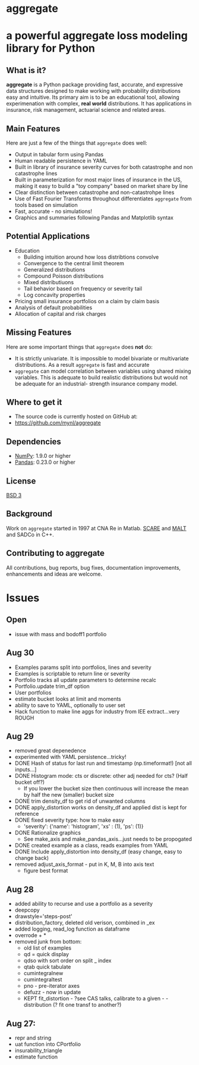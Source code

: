 # aggregate


a powerful aggregate loss modeling library for Python
=====================================================

What is it?
-----------

**aggregate** is a Python package providing fast, accurate, and expressive data
structures designed to make working with probability distributions 
easy and intuitive. Its primary aim is to be an educational tool, allowing 
experimenation with complex, **real world** distributions. It has applications in 
insurance, risk management, actuarial science and related areas. 

Main Features
-------------

Here are just a few of the things that ``aggregate`` does well:

  - Output in tabular form using Pandas
  - Human readable persistence in YAML
  - Built in library of insurance severity curves for both catastrophe and non
    catastrophe lines
  - Built in parameterization for most major lines of insurance in the US, making it
    easy to build a "toy company" based on market share by line 
  - Clear distinction between catastrophe and non-catastrohpe lines
  - Use of Fast Fourier Transforms throughout differentiates ``aggregate`` from 
    tools based on simulation
  - Fast, accurate - no simulations!
  - Graphics and summaries following Pandas and Matplotlib syntax


Potential Applications
---------------------- 

  - Education
       * Building intuition around how loss distribtions convolve 
       * Convergence to the central limit theorem
       * Generalized distributions
       * Compound Poisson distributions
       * Mixed distributiuons 
       * Tail behavior based on frequency or severity tail 
       * Log concavity properties 
  - Pricing small insurance portfolios on a claim by claim basis 
  - Analysis of default probabilities
  - Allocation of capital and risk charges

Missing Features
----------------

Here are some important things that ``aggregate`` does **not** do:

  - It is strictly univariate. It is impossible to model bivariate or multivariate distributions.
    As a result ``aggregate`` is fast and accurate
  - ``aggregate`` can model correlation between variables using shared mixing variables. This 
    is adequate to build realistic distributions but would not be adequate for an industrial-
    strength insurance company model.

Where to get it
---------------

* The source code is currently hosted on GitHub at:
* https://github.com/mynl/aggregate


Dependencies
------------

- [NumPy](https://www.numpy.org): 1.9.0 or higher
- [Pandas](https://github.com/pandas-dev/pandas): 0.23.0 or higher

License
-------

[BSD 3](LICENSE)


Background
----------

Work on ``aggregate`` started in 1997 at CNA Re in Matlab. 
[SCARE](http://www.mynl.com/wp/default.html) and [MALT](http://www.mynl.com/MALT/home.html) 
and SADCo in C++.

Contributing to aggregate
-------------------------

All contributions, bug reports, bug fixes, documentation improvements, 
enhancements and ideas are welcome.

Issues
======

Open 
----
- issue with mass and bodoff1 portfolio

Aug 30
------

* Examples params split into portfolios, lines and severity
* Examples is scriptable to return line or severity
* Portfolio tracks all update parameters to determine recalc
* Portfolio.update trim_df option
* User portfolios
* estimate bucket looks at limit and moments
* ability to save to YAML, optionally to user set
* Hack function to make line aggs for industry from IEE extract...very ROUGH

Aug 29
------

* removed great depenedence
* experimented with YAML persistence...tricky!
* DONE Hash of status for last run and timestamp (np.timeformat!) [not all inputs...]
* DONE Histogram mode: cts or discrete: other adj needed for cts? (Half bucket off?)
    - If you lower the bucket size then continuous will increase the mean by half the new (smaller) bucket size
* DONE trim density_df to get rid of unwanted columns
* DONE apply_distortion works on density_df and applied dist is kept for reference
* DONE fixed severity type: how to make easy
    - 'severity': {'name': 'histogram', 'xs' : (1), 'ps': (1)}
* DONE Rationalize graphics
    - See make_axis and make_pandas_axis...just needs to be propogated
* DONE created example as a class, reads examples from YAML
* DONE Include apply_distortion into density_df (easy change, easy to change back)
* removed adjust_axis_format - put in K, M, B into axis text
    - figure best format


Aug 28
-------

* added ability to recurse and use a portfolio as a severity
* deepcopy
* drawstyle='steps-post'
* distribution_factory, deleted old verison, combined in _ex
* added logging, read_log function as dataframe
* overrode + *
* removed junk from bottom:
   - old list of examples
   - qd = quick display
   - qdso with sort order on split _ index
   - qtab quick tabulate
   - cumintegralnew
   - cumintegraltest
   - pno - pre-iterator axes
   - defuzz - now in update
   - KEPT fit_distortion - ?see CAS talks, calibrate to a given - - distribution (? fit one transf to another?)
   
Aug 27: 
------

* repr and string
* uat function into CPortfolio
* insurability_triangle
* estimate function
